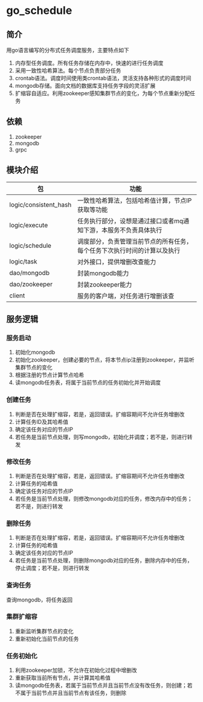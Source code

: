 # go_schedule
## 简介
用go语言编写的分布式任务调度服务，主要特点如下
1. 内存型任务调度。所有任务存储在内存中，快速的进行任务调度
2. 采用一致性哈希算法。每个节点负责部分任务
3. crontab语法。调度时间使用类crontab语法，灵活支持各种形式的调度时间
4. mongodb存储。面向文档的数据库支持任务字段的灵活扩展
5. 扩缩容自适应。利用zookeeper感知集群节点的变化，为每个节点重新分配任务

## 依赖
1. zookeeper
2. mongodb
3. grpc

## 模块介绍
 包 | 功能 
 --- | --- 
 logic/consistent_hash | 一致性哈希算法，包括哈希值计算，节点IP获取等功能
 logic/execute | 任务执行部分，设想是通过接口或者mq通知下游，本服务不负责具体执行
 logic/schedule | 调度部分，负责管理当前节点的所有任务，每个任务下次执行时间的计算以及执行
 logic/task | 对外接口，提供增删改查能力
 dao/mongodb | 封装mongodb能力
 dao/zookeeper | 封装zookeeper能力
 client | 服务的客户端，对任务进行增删该查

 ## 服务逻辑
 ### 服务启动
1. 初始化mongodb
2. 初始化zookeeper，创建必要的节点，将本节点ip注册到zookeeper，并监听集群节点的变化
3. 根据注册的节点计算节点哈希
4. 读mongodb任务表，将属于当前节点的任务初始化并开始调度
 ### 创建任务
1. 判断是否在处理扩缩容，若是，返回错误。扩缩容期间不允许任务增删改
2. 计算任务ID及其哈希值
3. 确定该任务对应的节点IP
4. 若任务是当前节点处理，则写mongodb，初始化并调度；若不是，则进行转发
 ### 修改任务
1. 判断是否在处理扩缩容，若是，返回错误。扩缩容期间不允许任务增删改
2. 计算任务的哈希值
3. 确定该任务对应的节点IP
4. 若任务是当前节点处理，则修改mongodb对应的任务，修改内存中的任务；若不是，则进行转发
 ### 删除任务
1. 判断是否在处理扩缩容，若是，返回错误。扩缩容期间不允许任务增删改
2. 计算任务的哈希值
3. 确定该任务对应的节点IP
4. 若任务是当前节点处理，则删除mongodb对应的任务，删除内存中的任务，停止调度；若不是，则进行转发
 ### 查询任务
查询mongodb，将任务返回
 ### 集群扩缩容
 1. 重新监听集群节点的变化
 2. 重新初始化当前节点的任务
 ### 任务初始化
 1. 利用zookeeper加锁，不允许在初始化过程中增删改
 2. 重新获取当前所有节点，并计算其哈希值
 3. 读mongodb任务表，若属于当前节点并且当前节点没有改任务，则创建；若不属于当前节点并且当前节点有该任务，则删除
